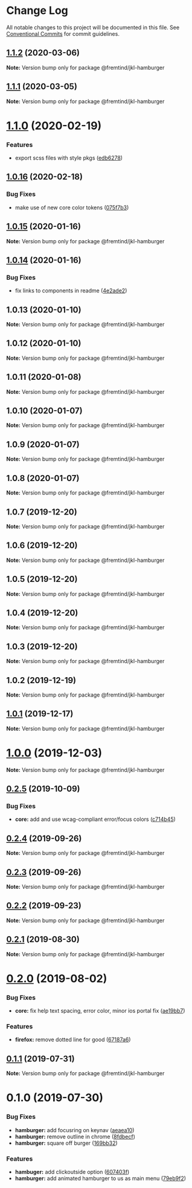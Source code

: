 # Change Log

All notable changes to this project will be documented in this file.
See [Conventional Commits](https://conventionalcommits.org) for commit guidelines.

## [1.1.2](https://github.com/fremtind/jokul/compare/@fremtind/jkl-hamburger@1.1.1...@fremtind/jkl-hamburger@1.1.2) (2020-03-06)

**Note:** Version bump only for package @fremtind/jkl-hamburger





## [1.1.1](https://github.com/fremtind/jokul/compare/@fremtind/jkl-hamburger@1.1.0...@fremtind/jkl-hamburger@1.1.1) (2020-03-05)

**Note:** Version bump only for package @fremtind/jkl-hamburger





# [1.1.0](https://github.com/fremtind/jokul/compare/@fremtind/jkl-hamburger@1.0.16...@fremtind/jkl-hamburger@1.1.0) (2020-02-19)


### Features

* export scss files with style pkgs ([edb6278](https://github.com/fremtind/jokul/commit/edb627838075d3d613ae78b6aae765c81067ba6a))





## [1.0.16](https://github.com/fremtind/jokul/compare/@fremtind/jkl-hamburger@1.0.15...@fremtind/jkl-hamburger@1.0.16) (2020-02-18)


### Bug Fixes

* make use of new core color tokens ([075f7b3](https://github.com/fremtind/jokul/commit/075f7b37920805bf780120247461d79c3d8c406e))





## [1.0.15](https://github.com/fremtind/jokul/compare/@fremtind/jkl-hamburger@1.0.14...@fremtind/jkl-hamburger@1.0.15) (2020-01-16)

**Note:** Version bump only for package @fremtind/jkl-hamburger





## [1.0.14](https://github.com/fremtind/jokul/compare/@fremtind/jkl-hamburger@1.0.4...@fremtind/jkl-hamburger@1.0.14) (2020-01-16)


### Bug Fixes

* fix links to components in readme ([4e2ade2](https://github.com/fremtind/jokul/commit/4e2ade2f71d4fa1bd80e4e3d823691589207b641))





## 1.0.13 (2020-01-10)

**Note:** Version bump only for package @fremtind/jkl-hamburger





## 1.0.12 (2020-01-10)

**Note:** Version bump only for package @fremtind/jkl-hamburger





## 1.0.11 (2020-01-08)

**Note:** Version bump only for package @fremtind/jkl-hamburger





## 1.0.10 (2020-01-07)

**Note:** Version bump only for package @fremtind/jkl-hamburger





## 1.0.9 (2020-01-07)

**Note:** Version bump only for package @fremtind/jkl-hamburger





## 1.0.8 (2020-01-07)

**Note:** Version bump only for package @fremtind/jkl-hamburger





## 1.0.7 (2019-12-20)

**Note:** Version bump only for package @fremtind/jkl-hamburger





## 1.0.6 (2019-12-20)

**Note:** Version bump only for package @fremtind/jkl-hamburger





## 1.0.5 (2019-12-20)

**Note:** Version bump only for package @fremtind/jkl-hamburger





## 1.0.4 (2019-12-20)

**Note:** Version bump only for package @fremtind/jkl-hamburger





## 1.0.3 (2019-12-20)

**Note:** Version bump only for package @fremtind/jkl-hamburger

## 1.0.2 (2019-12-19)

**Note:** Version bump only for package @fremtind/jkl-hamburger

## [1.0.1](https://github.com/fremtind/jokul/compare/@fremtind/jkl-hamburger@1.0.0...@fremtind/jkl-hamburger@1.0.1) (2019-12-17)

**Note:** Version bump only for package @fremtind/jkl-hamburger

# [1.0.0](https://github.com/fremtind/jokul/compare/@fremtind/jkl-hamburger@0.2.5...@fremtind/jkl-hamburger@1.0.0) (2019-12-03)

**Note:** Version bump only for package @fremtind/jkl-hamburger

## [0.2.5](https://github.com/fremtind/jokul/compare/@fremtind/jkl-hamburger@0.2.4...@fremtind/jkl-hamburger@0.2.5) (2019-10-09)

### Bug Fixes

-   **core:** add and use wcag-compliant error/focus colors ([c714b45](https://github.com/fremtind/jokul/commit/c714b45))

## [0.2.4](https://github.com/fremtind/jokul/compare/@fremtind/jkl-hamburger@0.2.3...@fremtind/jkl-hamburger@0.2.4) (2019-09-26)

**Note:** Version bump only for package @fremtind/jkl-hamburger

## [0.2.3](https://github.com/fremtind/jokul/compare/@fremtind/jkl-hamburger@0.2.2...@fremtind/jkl-hamburger@0.2.3) (2019-09-26)

**Note:** Version bump only for package @fremtind/jkl-hamburger

## [0.2.2](https://github.com/fremtind/jokul/compare/@fremtind/jkl-hamburger@0.2.1...@fremtind/jkl-hamburger@0.2.2) (2019-09-23)

**Note:** Version bump only for package @fremtind/jkl-hamburger

## [0.2.1](https://github.com/fremtind/jokul/compare/@fremtind/jkl-hamburger@0.2.0...@fremtind/jkl-hamburger@0.2.1) (2019-08-30)

**Note:** Version bump only for package @fremtind/jkl-hamburger

# [0.2.0](https://github.com/fremtind/jokul/compare/@fremtind/jkl-hamburger@0.1.1...@fremtind/jkl-hamburger@0.2.0) (2019-08-02)

### Bug Fixes

-   **core:** fix help text spacing, error color, minor ios portal fix ([ae19bb7](https://github.com/fremtind/jokul/commit/ae19bb7))

### Features

-   **firefox:** remove dotted line for good ([67187a6](https://github.com/fremtind/jokul/commit/67187a6))

## [0.1.1](https://github.com/fremtind/jokul/compare/@fremtind/jkl-hamburger@0.1.0...@fremtind/jkl-hamburger@0.1.1) (2019-07-31)

**Note:** Version bump only for package @fremtind/jkl-hamburger

# 0.1.0 (2019-07-30)

### Bug Fixes

-   **hamburger:** add focusring on keynav ([aeaea10](https://github.com/fremtind/jokul/commit/aeaea10))
-   **hamburger:** remove outline in chrome ([8fdbecf](https://github.com/fremtind/jokul/commit/8fdbecf))
-   **hamburger:** square off burger ([169bb32](https://github.com/fremtind/jokul/commit/169bb32))

### Features

-   **hambuger:** add clickoutside option ([607403f](https://github.com/fremtind/jokul/commit/607403f))
-   **hamburger:** add animated hamburger to us as main menu ([79eb9f2](https://github.com/fremtind/jokul/commit/79eb9f2))
